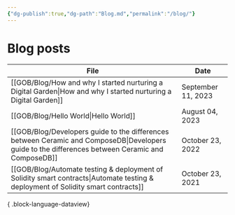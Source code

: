 ```yaml
---
{"dg-publish":true,"dg-path":"Blog.md","permalink":"/blog/"}
---
```


# Blog posts

| File                                                                                                                                                 | Date               |
| ---------------------------------------------------------------------------------------------------------------------------------------------------- | ------------------ |
| [[GOB/Blog/How and why I started nurturing a Digital Garden\|How and why I started nurturing a Digital Garden]]                                   | September 11, 2023 |
| [[GOB/Blog/Hello World\|Hello World]]                                                                                                             | August 04, 2023    |
| [[GOB/Blog/Developers guide to the differences between Ceramic and ComposeDB\|Developers guide to the differences between Ceramic and ComposeDB]] | October 23, 2022   |
| [[GOB/Blog/Automate testing & deployment of Solidity smart contracts\|Automate testing & deployment of Solidity smart contracts]]                 | October 23, 2021   |

{ .block-language-dataview}
